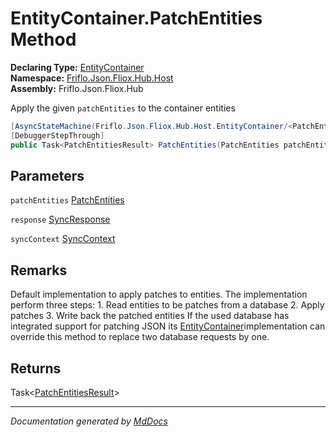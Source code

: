 ﻿<!--  
  <auto-generated>   
    The contents of this file were generated by a tool.  
    Changes to this file may be list if the file is regenerated  
  </auto-generated>   
-->

# EntityContainer.PatchEntities Method

**Declaring Type:** [EntityContainer](../index.md)  
**Namespace:** [Friflo.Json.Fliox.Hub.Host](../../index.md)  
**Assembly:** Friflo.Json.Fliox.Hub

Apply the given `patchEntities` to the container entities

```csharp
[AsyncStateMachine(Friflo.Json.Fliox.Hub.Host.EntityContainer/<PatchEntities>d__15)]
[DebuggerStepThrough]
public Task<PatchEntitiesResult> PatchEntities(PatchEntities patchEntities, SyncResponse response, SyncContext syncContext);
```

## Parameters

`patchEntities`  [PatchEntities](../../../Protocol/Tasks/PatchEntities/index.md)

`response`  [SyncResponse](../../../Protocol/SyncResponse/index.md)

`syncContext`  [SyncContext](../../SyncContext/index.md)

## Remarks

Default implementation to apply patches to entities. The implementation perform three steps: 1. Read entities to be patches from a database 2. Apply patches 3. Write back the patched entities  If the used database has integrated support for patching JSON its [EntityContainer](../index.md)implementation can override this method to replace two database requests by one.

## Returns

Task\<[PatchEntitiesResult](../../../Protocol/Tasks/PatchEntitiesResult/index.md)\>

___

*Documentation generated by [MdDocs](https://github.com/ap0llo/mddocs)*
